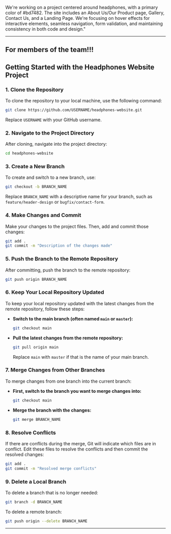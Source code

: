 We're working on a project centered around headphones, with a primary color of #bd7482. The site includes an About Us/Our Product page, Gallery, Contact Us, and a Landing Page. We're focusing on hover effects for interactive elements, seamless navigation, form validation, and maintaining consistency in both code and design."

---
## For members of the team!!!

## Getting Started with the Headphones Website Project

### 1. **Clone the Repository**

To clone the repository to your local machine, use the following command:

```bash
git clone https://github.com/USERNAME/headphones-website.git
```

Replace `USERNAME` with your GitHub username.

### 2. **Navigate to the Project Directory**

After cloning, navigate into the project directory:

```bash
cd headphones-website
```

### 3. **Create a New Branch**

To create and switch to a new branch, use:

```bash
git checkout -b BRANCH_NAME
```

Replace `BRANCH_NAME` with a descriptive name for your branch, such as `feature/header-design` or `bugfix/contact-form`.

### 4. **Make Changes and Commit**

Make your changes to the project files. Then, add and commit those changes:

```bash
git add .
git commit -m "Description of the changes made"
```

### 5. **Push the Branch to the Remote Repository**

After committing, push the branch to the remote repository:

```bash
git push origin BRANCH_NAME
```

### 6. **Keep Your Local Repository Updated**

To keep your local repository updated with the latest changes from the remote repository, follow these steps:

- **Switch to the main branch (often named `main` or `master`):**

  ```bash
  git checkout main
  ```

- **Pull the latest changes from the remote repository:**

  ```bash
  git pull origin main
  ```

  Replace `main` with `master` if that is the name of your main branch.

### 7. **Merge Changes from Other Branches**

To merge changes from one branch into the current branch:

- **First, switch to the branch you want to merge changes into:**

  ```bash
  git checkout main
  ```

- **Merge the branch with the changes:**

  ```bash
  git merge BRANCH_NAME
  ```

### 8. **Resolve Conflicts**

If there are conflicts during the merge, Git will indicate which files are in conflict. Edit these files to resolve the conflicts and then commit the resolved changes:

```bash
git add .
git commit -m "Resolved merge conflicts"
```

### 9. **Delete a Local Branch**

To delete a branch that is no longer needed:

```bash
git branch -d BRANCH_NAME
```

To delete a remote branch:

```bash
git push origin --delete BRANCH_NAME
```

---
